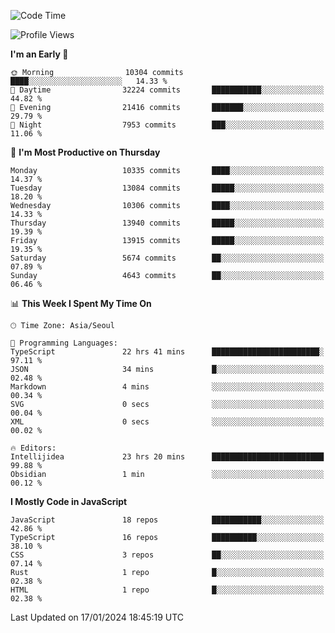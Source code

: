 <!--START_SECTION:waka-->
![Code Time](http://img.shields.io/badge/Code%20Time-5%2C512%20hrs%2032%20mins-blue)

![Profile Views](http://img.shields.io/badge/Profile%20Views-0-blue)

**I'm an Early 🐤** 

```text
🌞 Morning                10304 commits       ████░░░░░░░░░░░░░░░░░░░░░   14.33 % 
🌆 Daytime                32224 commits       ███████████░░░░░░░░░░░░░░   44.82 % 
🌃 Evening                21416 commits       ███████░░░░░░░░░░░░░░░░░░   29.79 % 
🌙 Night                  7953 commits        ███░░░░░░░░░░░░░░░░░░░░░░   11.06 % 
```
📅 **I'm Most Productive on Thursday** 

```text
Monday                   10335 commits       ████░░░░░░░░░░░░░░░░░░░░░   14.37 % 
Tuesday                  13084 commits       █████░░░░░░░░░░░░░░░░░░░░   18.20 % 
Wednesday                10306 commits       ████░░░░░░░░░░░░░░░░░░░░░   14.33 % 
Thursday                 13940 commits       █████░░░░░░░░░░░░░░░░░░░░   19.39 % 
Friday                   13915 commits       █████░░░░░░░░░░░░░░░░░░░░   19.35 % 
Saturday                 5674 commits        ██░░░░░░░░░░░░░░░░░░░░░░░   07.89 % 
Sunday                   4643 commits        ██░░░░░░░░░░░░░░░░░░░░░░░   06.46 % 
```


📊 **This Week I Spent My Time On** 

```text
🕑︎ Time Zone: Asia/Seoul

💬 Programming Languages: 
TypeScript               22 hrs 41 mins      ████████████████████████░   97.11 % 
JSON                     34 mins             █░░░░░░░░░░░░░░░░░░░░░░░░   02.48 % 
Markdown                 4 mins              ░░░░░░░░░░░░░░░░░░░░░░░░░   00.34 % 
SVG                      0 secs              ░░░░░░░░░░░░░░░░░░░░░░░░░   00.04 % 
XML                      0 secs              ░░░░░░░░░░░░░░░░░░░░░░░░░   00.02 % 

🔥 Editors: 
Intellijidea             23 hrs 20 mins      █████████████████████████   99.88 % 
Obsidian                 1 min               ░░░░░░░░░░░░░░░░░░░░░░░░░   00.12 % 
```

**I Mostly Code in JavaScript** 

```text
JavaScript               18 repos            ███████████░░░░░░░░░░░░░░   42.86 % 
TypeScript               16 repos            ██████████░░░░░░░░░░░░░░░   38.10 % 
CSS                      3 repos             ██░░░░░░░░░░░░░░░░░░░░░░░   07.14 % 
Rust                     1 repo              █░░░░░░░░░░░░░░░░░░░░░░░░   02.38 % 
HTML                     1 repo              █░░░░░░░░░░░░░░░░░░░░░░░░   02.38 % 
```




 Last Updated on 17/01/2024 18:45:19 UTC
<!--END_SECTION:waka-->
